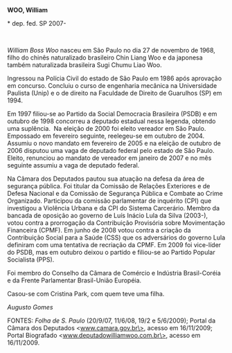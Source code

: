 **WOO, William**

\* dep. fed. SP 2007-

 

*William Boss Woo* nasceu em São Paulo no dia 27 de novembro de 1968,
filho do chinês naturalizado brasileiro Chin Liang Woo e da japonesa
também naturalizada brasileira Sugi Chumu Liao Woo.

Ingressou na Polícia Civil do estado de São Paulo em 1986 após aprovação
em concurso. Concluiu o curso de engenharia mecânica na Universidade
Paulista (Unip) e o de direito na Faculdade de Direito de Guarulhos (SP)
em 1994.

Em 1997 filiou-se ao Partido da Social Democracia Brasileira (PSDB) e em
outubro de 1998 concorreu a deputado estadual nessa legenda, obtendo uma
suplência.  Na eleição de 2000 foi eleito vereador em São Paulo.
Empossado em fevereiro seguinte, reelegeu-se em outubro de 2004. Assumiu
o novo mandato em fevereiro de 2005 e na eleição de outubro de 2006
disputou uma vaga de deputado federal pelo estado de São Paulo. Eleito,
renunciou ao mandato de vereador em janeiro de 2007 e no mês seguinte
assumiu a vaga de deputado federal.

Na Câmara dos Deputados pautou sua atuação na defesa da área de
segurança pública. Foi titular da Comissão de Relações Exteriores e de
Defesa Nacional e da Comissão de Segurança Pública e Combate ao Crime
Organizado. Participou da comissão parlamentar de inquérito (CPI) que
investigou a Violência Urbana e da CPI do Sistema Carcerário. Membro da
bancada de oposição ao governo de Luís Inácio Lula da Silva (2003-),
votou contra a prorrogação da Contribuição Provisória sobre Movimentação
Financeira (CPMF). Em junho de 2008 votou contra a criação da
Contribuição Social para a Saúde (CSS) que os adversários do governo
Lula definiram com uma tentativa de recriação da CPMF. Em 2009 foi
vice-líder do PSDB, mas em outubro deixou o partido e filiou-se ao
Partido Popular Socialista (PPS).

Foi membro do Conselho da Câmara de Comércio e Indústria Brasil-Coréia e
da Frente Parlamentar Brasil-União Européia.

Casou-se com Cristina Park, com quem teve uma filha.

*Augusto Gomes*

FONTES: *Folha de S. Paulo* (20/9/07, 11/6/08, 19/2 e 5/6/2009); Portal
da Câmara dos Deputados \<www.camara.gov.br\>, acesso em 16/11/2009;
Portal Biografado \<www.deputadowilliamwoo.com.br\>, acesso em
16/11/2009.
